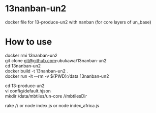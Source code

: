# 13nanban-un2
docker file for 13-produce-un2 with nanban (for core layers of un_base)

# How to use
docker rmi 13nanban-un2  
git clone git@github.com:ubukawa/13nanban-un2  
cd 13nanban-un2  
docker build -t 13nanban-un2 .  
docker run -it --rm -v ${PWD}:/data 13nanban-un2  
 
cd 13-produce-un2  
vi config/default.hjson  
mkdir /data/mbtiles/un-core   //mbtilesDir

rake // or node index.js or node index_africa.js  
